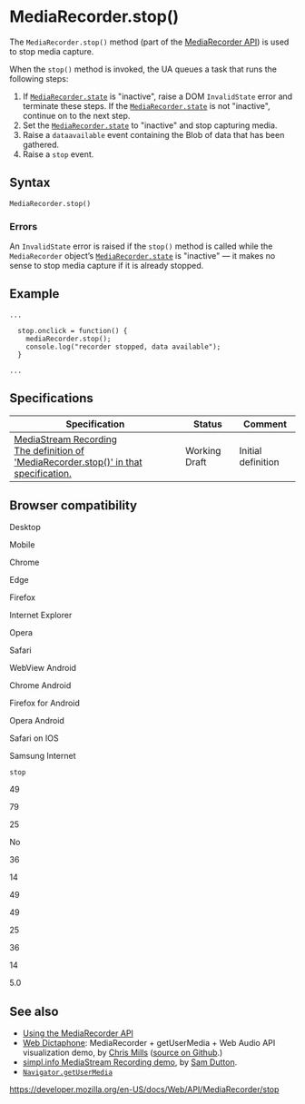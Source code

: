 MediaRecorder.stop()
====================

The `MediaRecorder.stop()` method (part of the [MediaRecorder API](../mediastream_recording_api)) is used to stop media capture.

When the `stop()` method is invoked, the UA queues a task that runs the following steps:

1.  If [`MediaRecorder.state`](state) is "inactive", raise a DOM `InvalidState` error and terminate these steps. If the [`MediaRecorder.state`](state) is not "inactive", continue on to the next step.
2.  Set the [`MediaRecorder.state`](state) to "inactive" and stop capturing media.
3.  Raise a `dataavailable` event containing the Blob of data that has been gathered.
4.  Raise a `stop` event.

Syntax
------

    MediaRecorder.stop()

### Errors

An `InvalidState` error is raised if the `stop()` method is called while the `MediaRecorder` object’s [`MediaRecorder.state`](state) is "inactive" — it makes no sense to stop media capture if it is already stopped.

Example
-------

    ...

      stop.onclick = function() {
        mediaRecorder.stop();
        console.log("recorder stopped, data available");
      }

    ...

Specifications
--------------

<table><thead><tr class="header"><th>Specification</th><th>Status</th><th>Comment</th></tr></thead><tbody><tr class="odd"><td><a href="https://w3c.github.io/mediacapture-record/#dom-mediarecorder-stop">MediaStream Recording<br />
<span class="small">The definition of 'MediaRecorder.stop()' in that specification.</span></a></td><td><span class="spec-wd">Working Draft</span></td><td>Initial definition</td></tr></tbody></table>

Browser compatibility
---------------------

Desktop

Mobile

Chrome

Edge

Firefox

Internet Explorer

Opera

Safari

WebView Android

Chrome Android

Firefox for Android

Opera Android

Safari on IOS

Samsung Internet

`stop`

49

79

25

No

36

14

49

49

25

36

14

5.0

See also
--------

-   [Using the MediaRecorder API](../mediastream_recording_api/using_the_mediastream_recording_api)
-   [Web Dictaphone](https://mdn.github.io/web-dictaphone/): MediaRecorder + getUserMedia + Web Audio API visualization demo, by [Chris Mills](https://twitter.com/chrisdavidmills) ([source on Github](https://github.com/mdn/web-dictaphone/).)
-   [simpl.info MediaStream Recording demo](https://simpl.info/mediarecorder/), by [Sam Dutton](https://twitter.com/sw12).
-   [`Navigator.getUserMedia`](../navigator/getusermedia)

<a href="https://developer.mozilla.org/en-US/docs/Web/API/MediaRecorder/stop" class="_attribution-link">https://developer.mozilla.org/en-US/docs/Web/API/MediaRecorder/stop</a>
